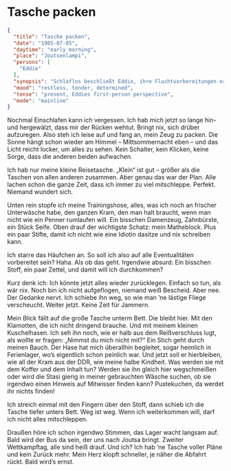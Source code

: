 # Tasche packen

```json
{
  "title": "Tasche packen",
  "date": "1985-07-05",
  "daytime": "early morning",
  "place": "Joutsenlampi",
  "persons": [
    "Eddie"
  ],
  "synopsis": "Schlaflos beschließt Eddie, ihre Fluchtvorbereitungen ernsthaft zu beginnen. Im Licht der Mittsommersonne packt sie ihre kleine Reisetasche mit Unterwäsche, Trainingshose, Hygieneartikeln, Seife, Zahnbürste, ihrem Matheblock und Stiften. Sie erkennt, dass sie ihre große Tasche, viele Klamotten, ihr Kuscheltier und symbolisch auch die DDR und ihre Kindheit zurücklassen muss. Ein kurzer Moment des Zweifelns, doch sie wischt ihn beiseite. Bald wird der Bus nach Joutsa zum zweiten Wettkampftag fahren.",
  "mood": "restless, tender, determined",
  "tense": "present, Eddies first-person perspective",
  "mode": "mainline"
}
```

Nochmal Einschlafen kann ich vergessen. Ich hab mich jetzt so lange hin- und hergewälzt, dass mir der Rücken wehtut. Bringt nix, sich drüber aufzuregen. Also steh ich leise auf und fang an, mein Zeug zu packen. Die Sonne hängt schon wieder am Himmel – Mittsommernacht eben – und das Licht reicht locker, um alles zu sehen. Kein Schalter, kein Klicken, keine Sorge, dass die anderen beiden aufwachen.

Ich hab nur meine kleine Reisetasche. „Klein“ ist gut – größer als die Taschen von allen anderen zusammen. Aber genau das war der Plan. Alle lachen schon die ganze Zeit, dass ich immer zu viel mitschleppe. Perfekt. Niemand wundert sich.

Unten rein stopfe ich meine Trainingshose, alles, was ich noch an frischer Unterwäsche habe, den ganzen Kram, den man halt braucht, wenn man nicht wie ein Penner rumlaufen will. Ein bisschen Damenzeug, Zahnbürste, ein Stück Seife. Oben drauf der wichtigste Schatz: mein Matheblock. Plus ein paar Stifte, damit ich nicht wie eine Idiotin dasitze und nix schreiben kann.

Ich starre das Häufchen an. So soll ich also auf alle Eventualitäten vorbereitet sein? Haha. Als ob das geht. Irgendwie absurd: Ein bisschen Stoff, ein paar Zettel, und damit will ich durchkommen?

Kurz denk ich: Ich könnte jetzt alles wieder zurücklegen. Einfach so tun, als wär nix. Noch bin ich nicht aufgeflogen, niemand weiß Bescheid. Aber nee. Der Gedanke nervt. Ich schiebe ihn weg, so wie man ’ne lästige Fliege verscheucht. Weiter jetzt. Keine Zeit für Jammern.

Mein Blick fällt auf die große Tasche unterm Bett. Die bleibt hier. Mit den Klamotten, die ich nicht dringend brauche. Und mit meinem kleinen Kuschelhasen. Ich seh ihn noch, wie er halb aus dem Reißverschluss lugt, als wollte er fragen: „Nimmst du mich nicht mit?“ Ein Stich geht durch meinen Bauch. Der Hase hat mich überallhin begleitet, sogar heimlich in Ferienlager, wo’s eigentlich schon peinlich war. Und jetzt soll er hierbleiben, wie all der Kram aus der DDR, wie meine halbe Kindheit. Was werden sie mit dem Koffer und dem Inhalt tun? Werden sie ihn gleich hier wegschmeißen oder wird die Stasi gierig in meiner gebrauchten Wäsche suchen, ob sie irgendwo einen Hinweis auf Mitwisser finden kann? Pustekuchen, da werdet ihr nichts finden!

Ich streich einmal mit den Fingern über den Stoff, dann schieb ich die Tasche tiefer unters Bett. Weg ist weg. Wenn ich weiterkommen will, darf ich nicht alles mitschleppen.

Draußen höre ich schon irgendwo Stimmen, das Lager wacht langsam auf. Bald wird der Bus da sein, der uns nach Joutsa bringt. Zweiter Wettkampftag, alle sind heiß drauf. Und ich? Ich hab ’ne Tasche voller Pläne und kein Zurück mehr. Mein Herz klopft schneller, je näher die Abfahrt rückt. Bald wird’s ernst.
